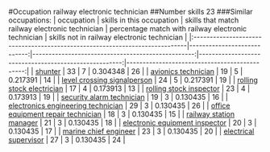 #Occupation railway electronic technician
##Number skills 23
###Similar occupations:
| occupation                                                                  |   skills in this occupation |   skills that match railway electronic technician |   percentage match with railway electronic technician |   skills not in railway electronic technician |
|:----------------------------------------------------------------------------|----------------------------:|--------------------------------------------------:|------------------------------------------------------:|----------------------------------------------:|
| [shunter](shunter.md)                                                       |                          33 |                                                 7 |                                              0.304348 |                                            26 |
| [avionics technician](avionics_technician.md)                               |                          19 |                                                 5 |                                              0.217391 |                                            14 |
| [level crossing signalperson](level_crossing_signalperson.md)               |                          24 |                                                 5 |                                              0.217391 |                                            19 |
| [rolling stock electrician](rolling_stock_electrician.md)                   |                          17 |                                                 4 |                                              0.173913 |                                            13 |
| [rolling stock inspector](rolling_stock_inspector.md)                       |                          23 |                                                 4 |                                              0.173913 |                                            19 |
| [security alarm technician](security_alarm_technician.md)                   |                          19 |                                                 3 |                                              0.130435 |                                            16 |
| [electronics engineering technician](electronics_engineering_technician.md) |                          29 |                                                 3 |                                              0.130435 |                                            26 |
| [office equipment repair technician](office_equipment_repair_technician.md) |                          18 |                                                 3 |                                              0.130435 |                                            15 |
| [railway station manager](railway_station_manager.md)                       |                          21 |                                                 3 |                                              0.130435 |                                            18 |
| [electronic equipment inspector](electronic_equipment_inspector.md)         |                          20 |                                                 3 |                                              0.130435 |                                            17 |
| [marine chief engineer](marine_chief_engineer.md)                           |                          23 |                                                 3 |                                              0.130435 |                                            20 |
| [electrical supervisor](electrical_supervisor.md)                           |                          27 |                                                 3 |                                              0.130435 |                                            24 |

